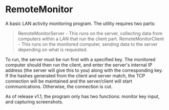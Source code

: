 # RemoteMonitor
A basic LAN activity monitoring program. The utility requires two parts:
  > RemoteMonitorServer - This runs on the server, collecting data from computers within a LAN that run the client part.
  > RemoteMonitorClient - This runs on the monitored computer, sending data to the server depending on what is requested.
  
To run, the server must be run first with a specified key. The monitored computer should then run the client, and enter the server's internal IP address (the server will give this to you) along with the corresponding key. If the hashes generated from the client and server match, the TCP connection will be maintained and the server/client will start communications. Otherwise, the connection is cut.

As of release v1.1, the program only has two functions: monitor key input, and capturing screenshots.
